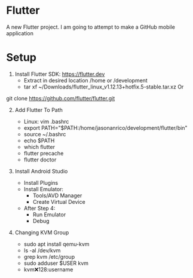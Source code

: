 # Flutter

A new Flutter project.
I am going to attempt to make a GitHub
mobile application

# Setup

1. Install Flutter SDK: https://flutter.dev
    - Extract in desired location /home or /development
    - tar xf ~/Downloads/flutter_linux_v1.12.13+hotfix.5-stable.tar.xz
Or

git clone https://github.com/flutter/flutter.git

2. Add Flutter To Path
    - Linux: vim .bashrc
    - export PATH="$PATH:/home/jasonanrico/development/flutter/bin"
    - source ~/.bashrc 
    - echo $PATH
    - which flutter
    - flutter precache
    - flutter doctor

3. Install Android Studio
    - Install Plugins
    - Install Emulator:
        - Tools/AVD Manager
        - Create Virtual Device
    - After Step 4:
        - Run Emulator
        - Debug
        


4. Changing KVM Group
    - sudo apt install qemu-kvm
    - ls -al /dev/kvm
    - grep kvm /etc/group
    - sudo adduser $USER kvm
    - kvm:x:128:username
